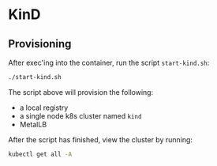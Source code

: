 # KinD

## Provisioning
After exec'ing into the container, run the script `start-kind.sh`:
```bash
./start-kind.sh
```

The script above will provision the following:
- a local registry
- a single node k8s cluster named `kind`
- MetalLB

After the script has finished, view the cluster by running:
```bash
kubectl get all -A
``` 
